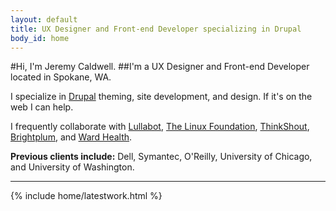 ```yaml
---
layout: default
title: UX Designer and Front-end Developer specializing in Drupal
body_id: home
---
```


#Hi, I'm Jeremy Caldwell.
##I'm a UX Designer and Front-end Developer located in Spokane, WA.

I specialize in [Drupal](http://drupal.org) theming, site development, and design. If it's on the web I can help.

I frequently collaborate with [Lullabot](http://www.lullabot.com), [The Linux Foundation](http://www.linuxfoundation.org), [ThinkShout](http://thinkshout.org), [Brightplum](http://brightplum.com), and [Ward Health](http://wardhealth.com).

**Previous clients include:** Dell, Symantec, O'Reilly, University of Chicago, and University of Washington.

---

{% include home/latestwork.html %}